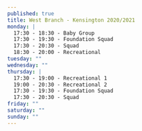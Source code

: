 ```yaml
---
published: true
title: West Branch - Kensington 2020/2021
monday: |
  17:30 - 18:30 - Baby Group
  17:30 - 19:30 - Foundation Squad
  17:30 - 20:30 - Squad
  18:30 - 20:00 - Recreational
tuesday: ""
wednesday: ""
thursday: |
  17:30 - 19:00 - Recreational 1
  19:00 - 20:30 - Recreational 2
  17:30 - 19:30 - Foundation Squad
  17:30 - 20:30 - Squad
friday: ""
saturday: ""
sunday: ""
---
```

